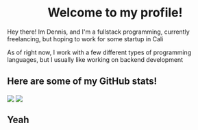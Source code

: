 <h1 align="center">Welcome to my profile!</h1>
 <p>Hey there! Im Dennis, and I'm a fullstack programming, currently freelancing, but hoping to work for some startup in Cali</p>
 <p>As of right now, I work with a few different types of programming languages, but I usually like working on backend development</p>
 
 <h2><b>Here are some of my GitHub stats!</b></h2>
<img align="center" src="https://github-readme-stats.vercel.app/api?username=ByteLock&theme=react">
<img align="center" src="https://github-readme-streak-stats.herokuapp.com/?user=ByteLock&theme=react">
 
 ## Yeah
```js

```
